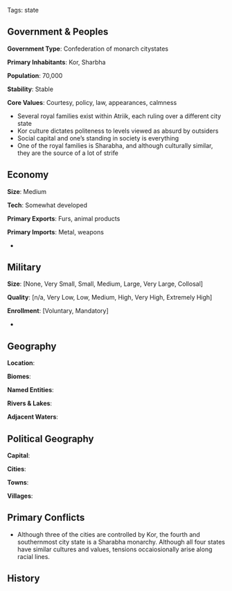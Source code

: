 Tags: state

## Government & Peoples

**Government Type**: Confederation of monarch citystates

**Primary Inhabitants**: Kor, Sharbha

**Population**: 70,000

**Stability**: Stable

**Core Values**: Courtesy, policy, law, appearances, calmness

- Several royal families exist within Atriik, each ruling over a different city state
- Kor culture dictates politeness to levels viewed as absurd by outsiders
- Social capital and one’s standing in society is everything
- One of the royal families is Sharabha, and although culturally similar, they are the source of a lot of strife


## Economy

**Size**: Medium

**Tech**: Somewhat developed

**Primary Exports**: Furs, animal products

**Primary Imports**: Metal, weapons

- 


## Military

**Size**: [None, Very Small, Small, Medium, Large, Very Large, Collosal]

**Quality**: [n/a, Very Low, Low, Medium, High, Very High, Extremely High]

**Enrollment**: [Voluntary, Mandatory]

- 


## Geography

**Location**: 

**Biomes**: 

**Named Entities**:

**Rivers & Lakes**: 

**Adjacent Waters**: 


## Political Geography

**Capital**: 

**Cities**: 

**Towns**: 

**Villages**: 


## Primary Conflicts

- Although three of the cities are controlled by Kor, the fourth and southernmost city state is a Sharabha monarchy. Although all four states have similar cultures and values, tensions occaiosionally arise along racial lines.


## History

